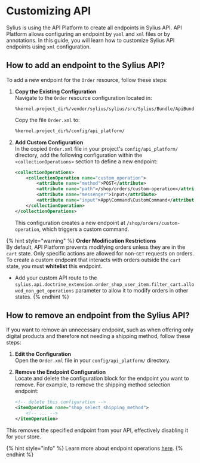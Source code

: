 # Customizing API

Sylius is using the API Platform to create all endpoints in Sylius API. API Platform allows configuring an endpoint by `yaml` and `xml` files or by annotations. In this guide, you will learn how to customize Sylius API endpoints using `xml` configuration.

## How to add an endpoint to the Sylius API?

To add a new endpoint for the `Order` resource, follow these steps:

1.  **Copy the Existing Configuration**\
    Navigate to the `Order` resource configuration located in:

    ```shell
    %kernel.project_dir%/vendor/sylius/sylius/src/Sylius/Bundle/ApiBundle/Resources/config/api_resources/
    ```

    Copy the file `Order.xml` to:

    ```sh
    %kernel.project_dir%/config/api_platform/
    ```
2.  **Add Custom Configuration**\
    In the copied `Order.xml` file in your project's `config/api_platform/` directory, add the following configuration within the `<collectionOperations>` section to define a new endpoint:

    ```xml
    <collectionOperations>
        <collectionOperation name="custom_operation">
            <attribute name="method">POST</attribute>
            <attribute name="path">/shop/orders/custom-operation</attribute>
            <attribute name="messenger">input</attribute>
            <attribute name="input">App\Command\CustomCommand</attribute>
        </collectionOperation>
    </collectionOperations>
    ```

    This configuration creates a new endpoint at `/shop/orders/custom-operation`, which triggers a custom command.

{% hint style="warning" %}
**Order Modification Restrictions**\
By default, API Platform prevents modifying orders unless they are in the `cart` state. Only specific actions are allowed for non-`GET` requests on orders. To create a custom endpoint that interacts with orders outside the `cart` state, you must **whitelist** this endpoint.

* Add your custom API route to the `sylius.api.doctrine_extension.order_shop_user_item.filter_cart.allowed_non_get_operations` parameter to allow it to modify orders in other states.
{% endhint %}

## How to remove an endpoint from the Sylius API?

If you want to remove an unnecessary endpoint, such as when offering only digital products and therefore not needing a shipping method, follow these steps:

1. **Edit the Configuration**\
   Open the `Order.xml` file in your `config/api_platform/` directory.
2.  **Remove the Endpoint Configuration**\
    Locate and delete the configuration block for the endpoint you want to remove. For example, to remove the shipping method selection endpoint:

    ```xml
    <!-- delete this configuration -->
    <itemOperation name="shop_select_shipping_method">
        <!-- ... -->
    </itemOperation>
    ```

This removes the specified endpoint from your API, effectively disabling it for your store.

{% hint style="info" %}
Learn more about endpoint operations [here](https://api-platform.com/docs/core/operations/).
{% endhint %}

